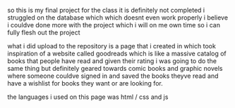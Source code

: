 so this is my final project for the class it is definitely not completed i struggled on the database which which doesnt even work properly i believe i couldve done more with the project which i will on me own time so i can fully flesh out the project 

what i did upload to the repository is a page that i created in which took inspiration of a website  called goodreads which is like a massive catalog of books that people have read and given their rating 
i was going to do the same thing but definitely geared towards comic books and graphic novels where someone couldve signed in and saved the books theyve read and have a wishlist for books they want or are looking for.

the languages i used on this page was html / css and js
